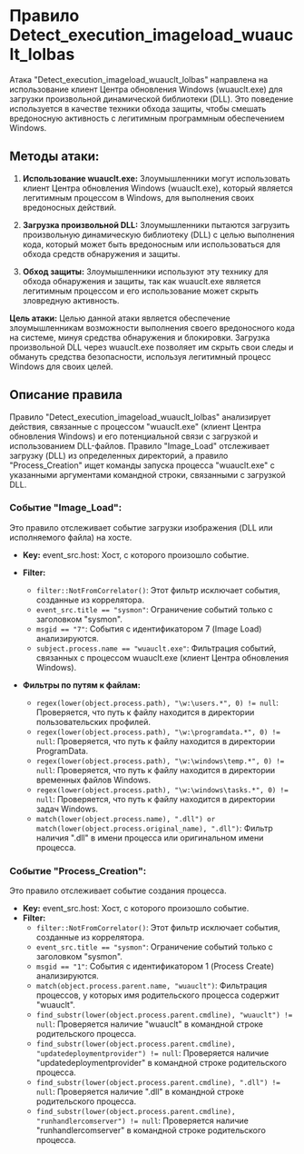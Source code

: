 # Правило  Detect_execution_imageload_wuauclt_lolbas 

Атака "Detect_execution_imageload_wuauclt_lolbas" направлена на использование клиент Центра обновления Windows (wuauclt.exe) для загрузки произвольной динамической библиотеки (DLL). Это поведение используется в качестве техники обхода защиты, чтобы смешать вредоносную активность с легитимным программным обеспечением Windows.

## Методы атаки:

1. **Использование wuauclt.exe:** Злоумышленники могут использовать клиент Центра обновления Windows (wuauclt.exe), который является легитимным процессом в Windows, для выполнения своих вредоносных действий.

2. **Загрузка произвольной DLL:** Злоумышленники пытаются загрузить произвольную динамическую библиотеку (DLL) с целью выполнения кода, который может быть вредоносным или использоваться для обхода средств обнаружения и защиты.

3. **Обход защиты:** Злоумышленники используют эту технику для обхода обнаружения и защиты, так как wuauclt.exe является легитимным процессом и его использование может скрыть зловредную активность.

**Цель атаки:** Целью данной атаки является обеспечение злоумышленникам возможности выполнения своего вредоносного кода на системе, минуя средства обнаружения и блокировки. Загрузка произвольной DLL через wuauclt.exe позволяет им скрыть свои следы и обмануть средства безопасности, используя легитимный процесс Windows для своих целей.

## Описание правила

Правило "Detect_execution_imageload_wuauclt_lolbas" анализирует действия, связанные с процессом "wuauclt.exe" (клиент Центра обновления Windows) и его потенциальной связи с загрузкой и использованием DLL-файлов. Правило "Image_Load" отслеживает загрузку (DLL) из определенных директорий, а правило "Process_Creation" ищет команды запуска процесса "wuauclt.exe" с указанными аргументами командной строки, связанными с загрузкой DLL.

### Событие "Image_Load":

Это правило отслеживает событие загрузки изображения (DLL или исполняемого файла) на хосте.

- **Key:** event_src.host: Хост, с которого произошло событие.
- **Filter:**
  - `filter::NotFromCorrelator()`: Этот фильтр исключает события, созданные из коррелятора.
  - `event_src.title == "sysmon"`: Ограничение событий только с заголовком "sysmon".
  - `msgid == "7"`: События с идентификатором 7 (Image Load) анализируются.
  - `subject.process.name == "wuauclt.exe"`: Фильтрация событий, связанных с процессом wuauclt.exe (клиент Центра обновления Windows).

- **Фильтры по путям к файлам:**
  - `regex(lower(object.process.path), "\w:\users.*", 0) != null`: Проверяется, что путь к файлу находится в директории пользовательских профилей.
  - `regex(lower(object.process.path), "\w:\programdata.*", 0) != null`: Проверяется, что путь к файлу находится в директории ProgramData.
  - `regex(lower(object.process.path), "\w:\windows\temp.*", 0) != null`: Проверяется, что путь к файлу находится в директории временных файлов Windows.
  - `regex(lower(object.process.path), "\w:\windows\tasks.*", 0) != null`: Проверяется, что путь к файлу находится в директории задач Windows.
  - `match(lower(object.process.name), ".dll") or match(lower(object.process.original_name), ".dll")`: Фильтр наличия ".dll" в имени процесса или оригинальном имени процесса.

### Событие "Process_Creation":

Это правило отслеживает событие создания процесса.

- **Key:** event_src.host: Хост, с которого произошло событие.
- **Filter:**
  - `filter::NotFromCorrelator()`: Этот фильтр исключает события, созданные из коррелятора.
  - `event_src.title == "sysmon"`: Ограничение событий только с заголовком "sysmon".
  - `msgid == "1"`: События с идентификатором 1 (Process Create) анализируются.
  - `match(object.process.parent.name, "wuauclt")`: Фильтрация процессов, у которых имя родительского процесса содержит "wuauclt".
  - `find_substr(lower(object.process.parent.cmdline), "wuauclt") != null`: Проверяется наличие "wuauclt" в командной строке родительского процесса.
  - `find_substr(lower(object.process.parent.cmdline), "updatedeploymentprovider") != null`: Проверяется наличие "updatedeploymentprovider" в командной строке родительского процесса.
  - `find_substr(lower(object.process.parent.cmdline), ".dll") != null`: Проверяется наличие ".dll" в командной строке родительского процесса.
  - `find_substr(lower(object.process.parent.cmdline), "runhandlercomserver") != null`: Проверяется наличие "runhandlercomserver" в командной строке родительского процесса.
